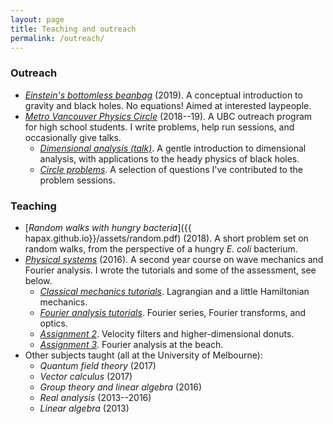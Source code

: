 ```yaml
---
layout: page
title: Teaching and outreach
permalink: /outreach/
---
```


### Outreach

- [*Einstein's bottomless beanbag*](assets/conceptual-gravity.pdf) (2019). A conceptual introduction to
  gravity and black holes. No equations! Aimed at interested laypeople.
- [*Metro Vancouver Physics Circle*](https://outreach.phas.ubc.ca/events/metro-vancouver-physics-circle/)
  (2018--19). A UBC outreach program for high school students. I write problems, help run sessions, and occasionally
  give talks.
  - [*Dimensional analysis (talk)*](assets/dimensional-analysis.pdf). A
  gentle introduction to dimensional analysis, with applications to
  the heady physics of black holes.
  - [*Circle problems*](assets/circle-probs.pdf). A selection of
    questions I've contributed to the problem sessions.

### Teaching

- [*Random walks with hungry bacteria*]({{
  hapax.github.io}}/assets/random.pdf) (2018). A short problem set
  on random walks, from the perspective of a hungry *E. coli*
  bacterium.
- [*Physical systems*](https://handbook.unimelb.edu.au/subjects/phyc20014)
  (2016). A second year course on wave mechanics and Fourier
  analysis. I wrote the tutorials and some of the assessment, see below.
  - [*Classical mechanics tutorials*]({{hapax.github.io}}/assets/classical-tutes-full.pdf). Lagrangian
  and a little Hamiltonian mechanics.
  - [*Fourier analysis tutorials*]({{hapax.github.io}}/assets/fourier-tutes-full.pdf). Fourier series, Fourier transforms, and optics.
  - [*Assignment 2*]({{hapax.github.io}}/assets/physical-systems-a2.pdf). Velocity filters and higher-dimensional donuts.
  - [*Assignment 3*]({{hapax.github.io}}/assets/physical-systems-a3.pdf). Fourier analysis at the beach.
- Other subjects taught (all at the University of Melbourne):
  - *Quantum field theory* (2017)
  - *Vector calculus* (2017)
  - *Group theory and linear algebra* (2016)
  - *Real analysis* (2013--2016)
  - *Linear algebra* (2013)
